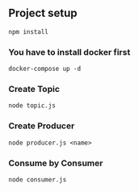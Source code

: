 ## Project setup
```
npm install
```

### You have to install docker first
```
docker-compose up -d
```

### Create Topic
```
node topic.js
```

### Create Producer
```
node producer.js <name>
```

### Consume by Consumer
```
node consumer.js
```